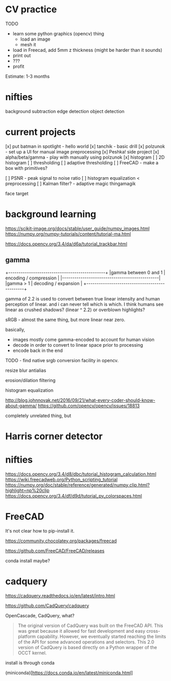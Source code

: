 
# CV practice

TODO

- learn some python graphics (opencv) thing
    - load an image
    - mesh it
- load in Freecad, add 5mm z thickness (might be harder than it sounds)
- print out
- ???
- profit

Estimate: 1-3 months

# nifties

background subtraction
edge detection
object detection


# current projects
[x] put batman in spotlight - hello world
[x] tanchik - basic drill
[x] polzunok - set up a UI for manual image preprocessing
[x] Peshka! side project
[x] alpha/beta/gamma - play with manually using polzunok
[x] histogram
[ ] 2D histogram
[ ] thresholding
[ ] adaptive thresholding
[ ] FreeCAD - make a box with primitives?


[ ] PSNR - peak signal to noise ratio
[ ] histogram equalization < preprocessing
[ ] Kalman filter?
    - adaptive magic thingamagik

face
target


# background learning
https://scikit-image.org/docs/stable/user_guide/numpy_images.html
https://numpy.org/numpy-tutorials/content/tutorial-ma.html

https://docs.opencv.org/3.4/da/d6a/tutorial_trackbar.html

## gamma


+-----------------------------------------------+
|gamma between 0 and 1 | encoding / compression |
|-----------------------------------------------|
|gamma > 1             | decoding / expansion   |
+-----------------------------------------------+

gamma of 2.2 is used to convert between true linear intensity
and human perception of linear. and i can never tell which is which.
I think humans see linear as crushed shadows? (linear ^ 2.2)
or overblown highlights?


sRGB - almost the same thing, but more linear near zero.

basically,
- images mostly come gamma-encoded to account for human vision
- decode in order to convert to linear space prior to processing
- encode back in the end



TODO - find native srgb conversion facility in opencv.


resize
blur
antialias

erosion/dilation
filtering

histogram equalization

http://blog.johnnovak.net/2016/09/21/what-every-coder-should-know-about-gamma/
https://github.com/opencv/opencv/issues/18813


completely unrelated thing, but

# Harris corner detector



# nifties

https://docs.opencv.org/3.4/d8/dbc/tutorial_histogram_calculation.html
https://wiki.freecadweb.org/Python_scripting_tutorial
https://numpy.org/doc/stable/reference/generated/numpy.clip.html?highlight=np%20clip
https://docs.opencv.org/3.4/df/d9d/tutorial_py_colorspaces.html

# FreeCAD

It's not clear how to pip-install it.

https://community.chocolatey.org/packages/freecad

https://github.com/FreeCAD/FreeCAD/releases

conda install maybe?

# cadquery

https://cadquery.readthedocs.io/en/latest/intro.html

https://github.com/CadQuery/cadquery


OpenCascade, CadQuery, what?

> The original version of CadQuery was built on the FreeCAD API. This was great because it allowed for fast development and easy cross-platform capability. However, we eventually started reaching the limits of the API for some advanced operations and selectors. This 2.0 version of CadQuery is based directly on a Python wrapper of the OCCT kernel.

install is through conda

(miniconda)[https://docs.conda.io/en/latest/miniconda.html]




